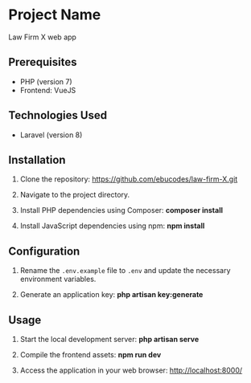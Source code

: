 # Project Name

Law Firm X web app

## Prerequisites

- PHP (version 7)
- Frontend: VueJS

## Technologies Used

- Laravel (version 8)

## Installation

1. Clone the repository: <https://github.com/ebucodes/law-firm-X.git>

2. Navigate to the project directory.

3. Install PHP dependencies using Composer: **composer install**

4. Install JavaScript dependencies using npm: **npm install**

## Configuration

1. Rename the `.env.example` file to `.env` and update the necessary environment variables.

2. Generate an application key: **php artisan key:generate**

## Usage

1. Start the local development server: **php artisan serve**

2. Compile the frontend assets: **npm run dev**

3. Access the application in your web browser: <http://localhost:8000/>

